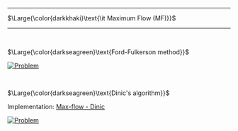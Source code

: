 _____________________________________
$\Large{\color{darkkhaki}\text{\it Maximum Flow (MF)}}$  
_____________________________________

<br />

$\Large{\color{darkseagreen}\text{Ford-Fulkerson method}}$

[![Problem](https://img.youtube.com/vi/LdOnanfc5TM/0.jpg)](https://www.youtube.com/watch?v=LdOnanfc5TM)

<br />

$\Large{\color{darkseagreen}\text{Dinic's algorithm}}$  

Implementation: [Max-flow - Dinic](https://github.com/pl3onasm/AADS/blob/main/algorithms/graphs/MF-dinitz/dinitz.c)

[![Problem](https://img.youtube.com/vi/M6cm8UeeziI/0.jpg)](https://www.youtube.com/watch?v=M6cm8UeeziI)
